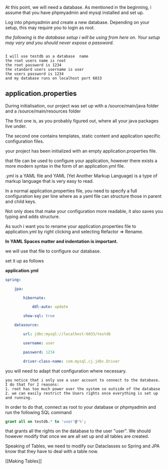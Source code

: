 
At this point, we will need a database. 
As mentioned in the beginning, i assume that you have phpmyadmin and mysql installed and set up.

Log into phpmyadmin and create a new database. Depending on your setup, this may require you to login as root.

*the following is the database setup i will be using from here on.
Your setup may vary and you should never expose a password.*


```

I will use testdb as a database  name
the root users name is root
the root password is 1234
the standard users username is user
the users password is 1234
and my database runs on localhost port 6033

```


## application.properties 

During initialisation, our project was set up with a /source/main/java folder and a /source/main/resources folder

The first one is, as you probably figured out, where all your java packages live under.

The second one contains templates, static content and application specific configuration files.

your  project has been initialized with an empty application.properties file.

that file can be used to configure your application, however there exists a more modern syntax in the form of an application.yml file.

.yml is a YAML file and YAML (Yet Another Markup Language) is a type of markup language that is very easy to read.

In a normal application.properties file, you need to specify a full configuration key per line where as a yaml file can structure those in parent and child keys.

Not only does that make your configuration more readable, it also saves you typing and adds structure.

As such i want you to rename your application.properties file to application.yml by right clicking and selecting Refactor => Rename.

**In YAML Spaces matter and indentation is important.**

we will use that file to configure our database.

set it up as follows

**application.yml**

```Yaml
spring:

	jpa:

		hibernate:

			ddl-auto: update

		show-sql: true

	datasource:

		url: jdbc:mysql://localhost:6033/testdb

		username: user

		password: 1234

		driver-class-name: com.mysql.cj.jdbc.Driver
```

you will need to adapt that configuration where necessary.

	you notice that i only use a user account to connect to the database. I do that for 2 reasons:
	1. root has too much power over the system so outside of the database
	2. we can easily restrict the Users rights once everything is set up and running.

In order to do that, connect as root to your database or phpmyadmin and run the following SQL command

```SQL
grant all on testdb.* to 'user'@'%';
```

that grants all the rights on the database to the user "user".
We should however modify that once we are all set up and all tables are created.

Speaking of Tables, we  need to modify our Dataclasses so Spring and JPA know that they have to deal with a table now.

[[Making Tables]]
